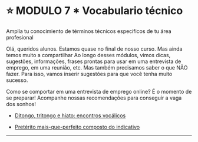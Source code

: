 # :star: MODULO 7 *   Vocabulario técnico

Amplía tu conocimiento de términos técnicos específicos de tu área profesional

Olá, queridos alunos. Estamos quase no final de nosso curso. Mas ainda temos muito a
compartilhar
Ao longo desses módulos, vimos dicas, sugestões, informações, frases prontas para usar em
uma entrevista de emprego, em uma reunião, etc.
Mas também precisamos saber o que NÃO fazer.
Para isso, vamos inserir sugestões para que você tenha muito sucesso.

Como se comportar em uma entrevista de emprego online?
É o momento de se preparar! Acompanhe nossas recomendações para conseguir a vaga dos
sonhos!


- [Ditongo, tritongo e hiato: encontros vocálicos](https://github.com/eugenia1984/trabajaParaBrasil/blob/main/modulo7/ditongo_tritongo_hiato.md)

- [Pretérito mais-que-perfeito composto do indicativo](https://github.com/eugenia1984/trabajaParaBrasil/blob/main/modulo7/preterito_mais_que_perfeito_composto_do_indicativo.md)

---  
